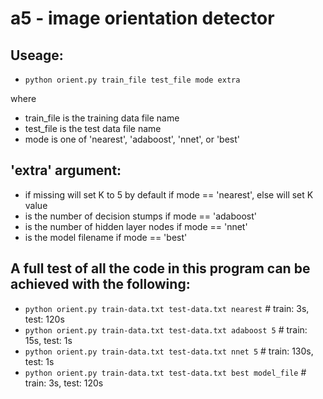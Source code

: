 # a5 - image orientation detector

## Useage:
 - `python orient.py train_file test_file mode extra`

where
 - train_file is the training data file name
 - test_file is the test data file name
 - mode is one of 'nearest', 'adaboost', 'nnet', or 'best'

## 'extra' argument:
 - if missing will set K to 5 by default if mode == 'nearest', else will set K value
 - is the number of decision stumps if mode == 'adaboost'
 - is the number of hidden layer nodes if mode == 'nnet'
 - is the model filename if mode == 'best'

## A full test of all the code in this program can be achieved with the following:

 - `python orient.py train-data.txt test-data.txt nearest`          # train: 3s,   test: 120s
 - `python orient.py train-data.txt test-data.txt adaboost 5`       # train: 15s,  test: 1s
 - `python orient.py train-data.txt test-data.txt nnet 5`           # train: 130s, test: 1s
 - `python orient.py train-data.txt test-data.txt best model_file`  # train: 3s,   test: 120s
